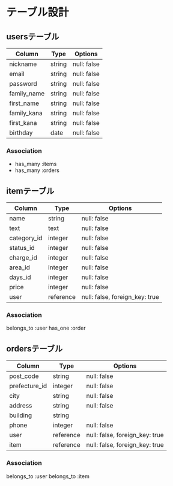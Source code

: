 # テーブル設計

## usersテーブル

| Column      | Type   | Options     |
| ----------- | ------ | ----------- |
| nickname    | string | null: false |
| email       | string | null: false |
| password    | string | null: false |
| family_name | string | null: false |
| first_name  | string | null: false |
| family_kana | string | null: false |
| first_kana  | string | null: false |
| birthday    | date   | null: false |

### Association

- has_many :items
- has_many :orders

## itemテーブル

| Column      | Type      | Options                        |
| ----------- | --------- | ------------------------------ |
| name        | string    | null: false                    |
| text        | text      | null: false                    |
| category_id | integer   | null: false                    |
| status_id   | integer   | null: false                    |
| charge_id   | integer   | null: false                    |
| area_id     | integer   | null: false                    |
| days_id     | integer   | null: false                    |
| price       | integer   | null: false                    |
| user        | reference | null: false, foreign_key: true |

### Association

belongs_to :user
has_one :order

## ordersテーブル

| Column        | Type      | Options                        |
| ------------- | --------- | ------------------------------ |
| post_code     | string    | null: false                    |
| prefecture_id | integer   | null: false                    |
| city          | string    | null: false                    |
| address       | string    | null: false                    |
| building      | string    |                                |
| phone         | integer   | null: false                    |
| user          | reference | null: false, foreign_key: true |
| item          | reference | null: false, foreign_key: true |

### Association

belongs_to :user
belongs_to :item